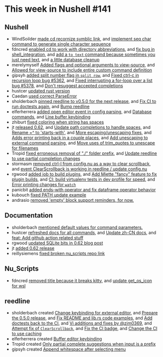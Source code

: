 # This week in Nushell #141

## Nushell

- WindSoilder [made cd recornize symblic link](https://github.com/nushell/nushell/pull/5454), and [implement seq char command to generate single character sequence](https://github.com/nushell/nushell/pull/5453)
- fdncred [enabled cd to work with directory abbreviations](https://github.com/nushell/nushell/pull/5452), and [fix bug in shell_integration](https://github.com/nushell/nushell/pull/5450), and [add a `to text` command because sometimes you just need text](https://github.com/nushell/nushell/pull/5441), and [a little database cleanup](https://github.com/nushell/nushell/pull/5394)
- merelymyself [Added flags and optional arguments to view-source](https://github.com/nushell/nushell/pull/5446), and [Allowed for view-source to include entire custom command definition](https://github.com/nushell/nushell/pull/5435)
- gipsyh [added split number flag in `split row`](https://github.com/nushell/nushell/pull/5434), and [Fixed ctrl-c in recursion loop bug #5362](https://github.com/nushell/nushell/pull/5409), and [Fixed interrupting a for-loop over a list bug #5378](https://github.com/nushell/nushell/pull/5408), and [Don't resuggest accepted completions](https://github.com/nushell/nushell/pull/5369)
- hustcer [updated rust version](https://github.com/nushell/nushell/pull/5432)
- Caedan [used correct ParseError](https://github.com/nushell/nushell/pull/5431)
- sholderbach [pinned reedline to v0.5.0 for the next release](https://github.com/nushell/nushell/pull/5427), and [Fix CI to run doctests again](https://github.com/nushell/nushell/pull/5410), and [Bump reedline](https://github.com/nushell/nushell/pull/5404)
- elferherrera [added open editor event in config parsing](https://github.com/nushell/nushell/pull/5426), and [Database commands](https://github.com/nushell/nushell/pull/5417), and [Line buffer keybinding](https://github.com/nushell/nushell/pull/5390)
- zhiburt [fixed coloring when string has spaces](https://github.com/nushell/nushell/pull/5425)
- jt [released 0.62](https://github.com/nushell/nushell/pull/5422), and [Update path completions to handle spaces](https://github.com/nushell/nushell/pull/5419), and [Rename =^ to 'starts-with'](https://github.com/nushell/nushell/pull/5407), and [More escaping/unescaping fixes](https://github.com/nushell/nushell/pull/5403), and [Adds error printing back in a couple places](https://github.com/nushell/nushell/pull/5400), and [Add unescaping to external command parsing](https://github.com/nushell/nushell/pull/5399), and [Move uses of trim_quotes to unescape for filenames](https://github.com/nushell/nushell/pull/5398)
- Tropid [fixed erroneous removal of "./" folder prefix](https://github.com/nushell/nushell/pull/5416), and [Update reedline to use partial completion changes](https://github.com/nushell/nushell/pull/5401)
- stormasm [removed ctrl-l from config.nu as a way to clear scrollback](https://github.com/nushell/nushell/pull/5415), and [event ClearScrollback is working in reedline / update config.nu](https://github.com/nushell/nushell/pull/5405)
- rgwood [added job to build plugins](https://github.com/nushell/nushell/pull/5406), and [Add Miette "fancy" feature to fix plugin builds](https://github.com/nushell/nushell/pull/5402), and [CI: build virtualenv tests in dev profile for speed](https://github.com/nushell/nushell/pull/5396), and [Error printing changes for `watch`](https://github.com/nushell/nushell/pull/5389)
- panicbit [added ends-with operator and fix dataframe operator behavior](https://github.com/nushell/nushell/pull/5395)
- kubouch [fixed PATH update example](https://github.com/nushell/nushell/pull/5393)
- andrasio [removed 'empty' block support reminders, for now.](https://github.com/nushell/nushell/pull/5214)

## Documentation

- sholderbach [mentioned default values for command parameters.](https://github.com/nushell/nushell.github.io/pull/434)
- hustcer [refreshed docs for all commands](https://github.com/nushell/nushell.github.io/pull/430), and [Update zh-CN docs](https://github.com/nushell/nushell.github.io/pull/427), and [feat: Add github action related stuff](https://github.com/nushell/nushell.github.io/pull/425)
- rgwood [updated SQLite bits in 0.62 blog post](https://github.com/nushell/nushell.github.io/pull/429)
- jt [added 0.62 release](https://github.com/nushell/nushell.github.io/pull/428)
- reillysiemens [fixed broken nu_scripts repo link](https://github.com/nushell/nushell.github.io/pull/426)

## Nu_Scripts

- fdncred [removed title because it breaks kitty](https://github.com/nushell/nu_scripts/pull/215), and [update get_os_icon for wsl](https://github.com/nushell/nu_scripts/pull/214)

## reedline

- sholderbach created [Change keybinding for external editor](https://github.com/nushell/reedline/pull/422), and [Prepare the 0.5.0 release](https://github.com/nushell/reedline/pull/421), and [Fix README and lib.rs code examples](https://github.com/nushell/reedline/pull/419), and [Add doctests back to the CI](https://github.com/nushell/reedline/pull/418), and [Vi additions and fixes by @zim0369](https://github.com/nushell/reedline/pull/417), and [Attempt fix of `ClearScrollback`](https://github.com/nushell/reedline/pull/416), and [Fix the CI badge](https://github.com/nushell/reedline/pull/415), and [Change the CI to use caching](https://github.com/nushell/reedline/pull/414)
- elferherrera created [Buffer editor keybinding](https://github.com/nushell/reedline/pull/413)
- Tropid created [Only partial complete suggestions when input is a prefix](https://github.com/nushell/reedline/pull/412)
- gipsyh created [Append whitespace after selecting menu](https://github.com/nushell/reedline/pull/410)
